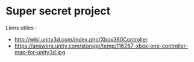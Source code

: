 # Super secret project

Liens utiles :
* http://wiki.unity3d.com/index.php/Xbox360Controller
* https://answers.unity.com/storage/temp/116267-xbox-one-controller-map-for-unity3d.jpg
